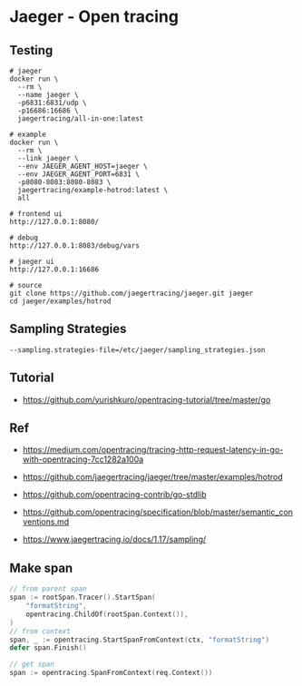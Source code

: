 # Jaeger - Open tracing

## Testing
```
# jaeger
docker run \
  --rm \
  --name jaeger \
  -p6831:6831/udp \
  -p16686:16686 \
  jaegertracing/all-in-one:latest

# example
docker run \
  --rm \
  --link jaeger \
  --env JAEGER_AGENT_HOST=jaeger \
  --env JAEGER_AGENT_PORT=6831 \
  -p8080-8083:8080-8083 \
  jaegertracing/example-hotrod:latest \
  all

# frontend ui
http://127.0.0.1:8080/

# debug
http://127.0.0.1:8083/debug/vars

# jaeger ui
http://127.0.0.1:16686

# source
git clone https://github.com/jaegertracing/jaeger.git jaeger
cd jaeger/examples/hotrod
```

## Sampling Strategies
```
--sampling.strategies-file=/etc/jaeger/sampling_strategies.json
```

## Tutorial
- https://github.com/yurishkuro/opentracing-tutorial/tree/master/go

## Ref
- https://medium.com/opentracing/tracing-http-request-latency-in-go-with-opentracing-7cc1282a100a
- https://github.com/jaegertracing/jaeger/tree/master/examples/hotrod
- https://github.com/opentracing-contrib/go-stdlib
- https://github.com/opentracing/specification/blob/master/semantic_conventions.md

- https://www.jaegertracing.io/docs/1.17/sampling/


## Make span
```go
// from parent span
span := rootSpan.Tracer().StartSpan(
	"formatString",
	opentracing.ChildOf(rootSpan.Context()),
)
// from context
span, _ := opentracing.StartSpanFromContext(ctx, "formatString")
defer span.Finish()

// get span
span := opentracing.SpanFromContext(req.Context())
```